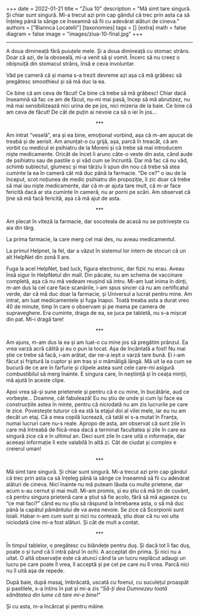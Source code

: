 
+++
    date = 2022-01-21
    title = "Ziua 10"
    description = "Mă simt tare singură. Și chiar sunt singură. Mi-a trecut azi prin cap gândul că trec prin asta ca să înțeleg până la sânge ce înseamnă să fii cu adevărat alături de cineva."
    authors = ["Biannca Locatelli"]
    [taxonomies]
    tags = []
    [extra]
    math = false
    diagram = false
    image = "images/ziua-10-final.jpg"
    +++

---

A doua dimineață fără puiuțele mele. Și a doua dimineață cu stomac strâns. Doar că azi, de la oboseală, mi-a venit să și vomit. Încerc să nu creez o obișnuiță din stomacul strâns, însă e ceva involuntar.

Văd pe cameră că și mama s-a trezit devreme azi așa că mă grăbesc să pregătesc smoothieul și să mă duc la ea.

Ce bine că am ceva de făcut! Ce bine că trebe să mă grăbesc! Chiar dacă înseamnă să fac ce am de făcut, nu-mi mai pasă, încep să mă abrutizez, nu mă mai sensibilizează nici urina de pe jos, nici mizeria de la baie. Ce bine că am ceva de făcut! De cât de puțin ai nevoie ca să o iei în jos…

<p style="text-align: center;">***</p>

Am intrat “veselă”, era și ea bine, emoțional vorbind, așa că m-am apucat de treabă și de aerisit. Am anunțat-o cu grijă, așa, parcă în treacăt, că am vorbit cu medicul ei psihiatru de la Moreni și că trebe să mai introducem niște medicamente. Oricât de încet îi arunc câte-o veste din asta, când aude de psihiatru sau de pastile o și văd cum se încruntă. Dar mă fac că nu văd, schimb subiectul, glumesc și mai târziu îi spun din nou că trebe să stea cuminte la ea în cameră cât mă duc până la farmacie. “De ce?” o iau de la început, scot noțiunea de medic psihiatru din propoziție, îi zic doar că trebe să mai iau niște medicamente, dar că m-ar ajuta tare mult, că m-ar face fericită dacă ar sta cuminte în cameră, nu ar porni pe scări. Am observat că ține să mă facă fericită, așa că mă ajut de asta.

<p style="text-align: center;">***</p>

Am plecat în viteză la farmacie, dar socoteala de acasă nu se potrivește cu aia din târg.

La prima farmacie, la care merg cel mai des, nu aveau medicamentul.

La primul Helpnet, la fel, dar a văzut în sistemul lor intern de stocuri că un alt HelpNet din zonă îl are.

Fuga la acel HelpNet, bad luck, figura electronic, dar fizic nu erau. Aveau însă sigur în HelpNetul din mall. Din păcate, nu am schema de vaccinare completă, așa că nu mă vedeam reușind să intru. Mi-am luat inima în dinți, m-am dus la cel care face scanările, i-am spus sincer că nu am certificatul verde, dar că mă duc doar la farmacie, și Universul a lucrat pentru mine. Am intrat, am luat medicamentele și fuga înapoi. Toată treaba asta a durat vreo 40 de minute, timp în care o observam și pe mama pe camera de supraveghere. Era cuminte, draga de ea, se juca pe tabletă, nu s-a mișcat din pat. Mi-i dragă tare!

<p style="text-align: center;">***</p>

Am ajuns, m-am dus la ea și am luat-o cu mine jos să pregătim prânzul. Ea vrea varză acră călită și eu o pun la tocat. Așa de încântată a fost! Nu mai știe ce trebe să facă, i-am arătat, dar ne-a ieșit o varză tare bună. Ei i-am făcut și friptură la cuptor și am tras și o mămăligă lângă. Mă uit la ea cum se bucură de ce are în farfurie și clipele astea sunt cele care-mi asigură combustibilul să merg înainte. E singura care, în neștiință și în ceața minții, mă ajută în aceste clipe.

Apoi vrea să-și sune prietenele și pentru că e cu mine, în bucătărie, aud ce vorbește... Doamne, cât fabulează! Eu nu știu de unde și cum își face ea construcțiile astea în minte, pentru că niciodată nu am zis lucrurile pe care le zice. Povestește tuturor că ea stă la etajul doi al vilei mele, iar eu nu am decât un etaj. Că a mea copilă lucrează, că tatăl ei s-a mutat în Franța, numai lucruri care nu-s reale. Apropo de asta, am observat că sunt zile în care mă întreabă de fiică-mea dacă a terminat facultatea și zile în care ea singură zice că e în ultimul an. Deci sunt zile în care uită o informație, dar aceeași informație îi este valabilă în altă zi. Cât de ciudat și complex e creierul uman!

<p style="text-align: center;">***</p>

Mă simt tare singură. Și chiar sunt singură. Mi-a trecut azi prin cap gândul că trec prin asta ca să înțeleg până la sânge ce înseamnă să fii cu adevărat alături de cineva. Nici înainte nu mă puteam lăuda cu multe prietene, dar acum s-au cernut și mai mult. Mi-am promis, și eu știu că mă țin de cuvânt, că pentru singura prietenă care a știut să fie acolo, fără să mă agaseze cu “ce mai faci?” când eu nu știu să răspund la întrebarea asta, o să mă duc până la capătul pământului de va avea nevoie. Se zice că Scorpionii sunt loiali. Habar n-am cum sunt și nici nu contează, știu doar că nu voi uita niciodată cine mi-a fost alături. Și cât de mult a contat.

<p style="text-align: center;">***</p>

În timpul tablelor, o pregătesc cu blândețe pentru duș. Și dacă tot îi fac duș, poate o și tund că îi intră părul în ochi. A acceptat din prima. Și nici nu a uitat. O altă observație este că atunci când la un lucru neplăcut adaugi un lucru pe care poate îl vrea, îl acceptă și pe cel pe care nu îl vrea. Parcă nici nu îl uită așa de repede.

După baie, după masaj, îmbrăcată, uscată cu foenul, cu suculețul proaspăt și pastilele, s-a întins în pat și mi-a zis “_Să-ți dea Dumnezeu toată sănătatea din lume că tare mi-e bine!_”

Și cu asta, m-a încărcat și pentru mâine.
